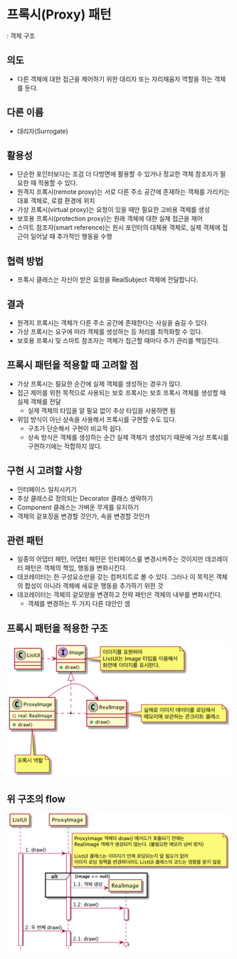 # 프록시(Proxy) 패턴
: 객체 구조

## 의도
- 다른 객체에 대한 접근을 제어하기 위한 대리자 또는 자리채움자 역할을 하는 객체를 둔다.

## 다른 이름
- 대리자(Surrogate)

## 활용성
- 단순한 포인터보다는 조검 더 다방면에 활용할 수 있거나 정교한 객체 참조자가 필요한 때 적용할 수 있다.
- 원격지 프록시(remote proxy)는 서로 다른 주소 공간에 존재하는 객체를 가리키는 대표 객체로, 로컬 환경에 위치
- 가상 프록시(virtual proxy)는 요청이 있을 때만 필요한 고비용 객체를 생성
- 보호용 프록시(protection proxy)는 원래 객체에 대한 실제 접근을 제어
- 스마트 참조자(smart reference)는 원시 포인터의 대체용 객체로, 실제 객체에 접근이 일어날 때 추가적인 행동을 수행

## 협력 방법
- 프록시 클래스는 자신이 받은 요청을 RealSubject 객체에 전달합니다.

## 결과
- 원격지 프록시는 객체가 다른 주소 공간에 존재한다는 사실을 숨길 수 있다.
- 가상 프록시는 요구에 따라 객체를 생성하는 등 처리를 최적화할 수 있다.
- 보호용 프록시 및 스마트 참조자는 객체가 접근할 때마다 추가 관리를 책임진다.

## 프록시 패턴을 적용할 때 고려할 점
- 가상 프록시는 필요한 순간에 실제 객체를 생성하는 경우가 많다.
- 접근 제어를 위한 목적으로 사용되는 보호 프록시는 보호 프록시 객체를 생성할 때 실제 객체를 전달
    - 실제 객체의 타입을 알 필요 없이 추상 타입을 사용하면 됨
- 위임 방식이 아닌 상속을 사용해서 프록시를 구현할 수도 있다.
    - 구조가 단순해서 구현이 비교적 쉽다.
    - 상속 방식은 객체를 생성하는 순간 실제 객체가 생성되기 때문에 가상 프록시를 구현하기에는 적합하지 않다.

## 구현 시 고려할 사항
- 인터페이스 일치시키기
- 추상 클래스로 정의되는 Decorator 클래스 생략하기
- Component 클래스는 가벼운 무게를 유지하기
- 객체의 겉포장을 변경할 것인가, 속을 변경할 것인가

## 관련 패턴
- 일종의 어댑터 패턴, 어댑터 패턴은 인터페이스를 변경시켜주는 것이지만 데코레이터 패턴은 객체의 책임, 행동을 변화시킨다.
- 데코레이터는 한 구성요소만을 갖는 컴퍼지트로 볼 수 있다. 그러나 이 목적은 객체의 합성이 아니라 객체에 새로운 행동을 추가하기 위한 것
- 데코레이터는 객체의 겉모양을 변경하고 전략 패턴은 객체의 내부를 변화시킨다.
    - 객체를 변경하는 두 가지 다른 대안인 셈
    
## 프록시 패턴을 적용한 구조
![](resources/proxy/structure.png)

## 위 구조의 flow
![](resources/proxy/flow.png)